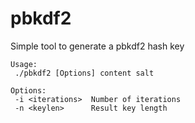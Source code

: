 # pbkdf2
Simple tool to generate a pbkdf2 hash key

```
Usage:
 ./pbkdf2 [Options] content salt
  
Options:
 -i <iterations>  Number of iterations
 -n <keylen>      Result key length
```
